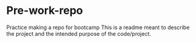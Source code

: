 # Pre-work-repo
Practice making a repo for bootcamp
This is a readme meant to describe the project and the intended purpose of the code/project.

